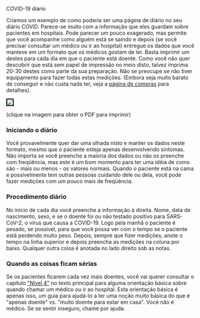 COVID-19 diário

Criamos um exemplo de como poderia ser uma página de diário no seu diário COVID. Parece-se muito com a informação que eles guardam sobre pacientes em hospitais. Pode parecer um pouco exagerado, mas permite que você acompanhe como alguém está se saindo e depois (se você precisar consultar um médico ou ir ao hospital) entregue os dados que você manteve em um formato que os médicos gostam de ler. Basta imprimir um destes para cada dia em que o paciente está doente. Como você não quer descobrir que está sem papel de impressão no meio disto, talvez imprima 20-30 destes como parte da sua preparação. Não se preocupe se não tiver equipamento para fazer todas estas medições. (Embora seja muito barato de conseguir e não custa nada ter, veja a [página de compras](/shopping) para detalhes).

<a href="assets/images/covid-diary.pdf"><img style="border: 2px solid black; drop-shadow(16px 16px 10px black)" src="assets/images/covid-diary.png"></a>

(clique na imagem para obter o PDF para imprimir)

### Iniciando o diário

Você provavelmente quer dar uma olhada nisto e manter os dados neste formato, mesmo que o paciente esteja apenas desenvolvendo sintomas. Não importa se você preenche a maioria dos dados ou não os preenche com freqüência, mas este é um bom momento para ter uma idéia de como são - mais ou menos - os valores normais. Quando o paciente está na cama e possivelmente tem outras pessoas cuidando dele ou dela, você pode fazer medições com um pouco mais de freqüência.

### Procedimento diário

No início de cada dia você preenche a informação à direita. Nome, data de nascimento, sexo, e se o doente foi ou não testado positivo para SARS-CoV-2, o vírus que causa a COVID-19. Logo pela manhã o paciente é pesado, se possível, para que você possa ver com o tempo se o paciente está perdendo muito peso. Depois, sempre que fizer medições, anote o tempo na linha superior e depois preencha as medições na coluna por baixo. Qualquer outra coisa é anotada no lado direito sob as notas. 

### Quando as coisas ficam sérias

Se os pacientes ficarem cada vez mais doentes, você vai querer consultar o capítulo ["Nível 4"](/#level-4--professionals-take-over) no texto principal para alguma orientação básica sobre quando chamar um médico ou ir ao hospital. Esta orientação básica é apenas isso, um guia para ajudá-lo a ter uma noção muito básica do que é "apenas doente" vs. "muito doente para estar em casa". Você não é médico. Se se sentir inseguro, chame por ajuda.
